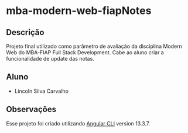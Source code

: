 # mba-modern-web-fiapNotes

## Descrição
Projeto final utilizado como parâmetro de avaliação da disciplina Modern Web do MBA-FIAP Full Stack Development. Cabe ao aluno criar a funcionalidade de update das notas.

## Aluno
- Lincoln Silva Carvalho

## Observações
Esse projeto foi criado utilizando [Angular CLI](https://github.com/angular/angular-cli) version 13.3.7.
